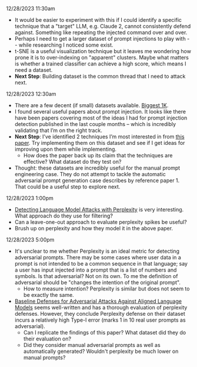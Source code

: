 12/28/2023 11:30am

- It would be easier to experiment with this if I could identify a specific technique that a "target" LLM, e.g. Claude 2, cannot consistently defend against. Something like repeating the injected command over and over.
- Perhaps I need to get a larger dataset of prompt injections to play with -- while researching I noticed some exist.
- t-SNE is a useful visualization technique but it leaves me wondering how prone it is to over-indexing on "apparent" clusters. Maybe what matters is whether a trained classifier can achieve a high score, which means I need a dataset.
- **Next Step**: Building dataset is the common thread that I need to attack next.

12/28/2023 12:30am

- There are a few decent (if small) datasets available. [Biggest 1K](https://huggingface.co/datasets/Harelix/Prompt-Injection-Mixed-Techniques-2024).
- I found several useful papers about prompt injection. It looks like there have been papers covering most of the ideas I had for prompt injection detection published in the last couple months – which is incredibly validating that I’m on the right track.
- **Next Step**: I’ve identified 2 techniques I’m most interested in from [this paper](https://arxiv.org/pdf/2310.12815.pdf). Try implementing them on this dataset and see if I get ideas for improving upon them while implementing.
  - How does the paper back up its claim that the techniques are effective? What dataset do they test on?
- Thought: these datasets are incredibly useful for the manual prompt engineering case. They do not attempt to tackle the automatic adversarial prompt generation case describes by reference paper 1. That could be a useful step to explore next.

12/28/2023 1:00pm

- [Detecting Language Model Attacks with Perplexity](https://arxiv.org/pdf/2308.14132.pdf) is very interesting. What approach do they use for filtering?
- Can a leave-one-out approach to evaluate perplexity spikes be useful?
- Brush up on perplexity and how they model it in the above paper.

12/28/2023 5:00pm

- It's unclear to me whether Perplexity is an ideal metric for detecting adversarial prompts. There may be some cases where user data in a prompt is not intended to be a common sequence in that language; say a user has input injected into a prompt that is a list of numbers and symbols. Is that adversarial? Not on its own. To me the definition of adversarial should be "changes the intention of the original prompt".
  - How to measure intention? Perplexity is similar but does not seem to be exactly the same.
- [Baseline Defenses for Adversarial Attacks Against Aligned Language Models](https://arxiv.org/pdf/2309.00614.pdf) seems well-written and has a thorough evaluation of perplexity defenses. However, they conclude Perplexity defense on their dataset incurs a relatively high Type-I error (marks 1 in 10 real user prompts as adversarial).
  - Can I replicate the findings of this paper? What dataset did they do their evaluation on?
  - Did they consider manual adversarial prompts as well as automatically generated? Wouldn't perplexity be much lower on manual prompts?
